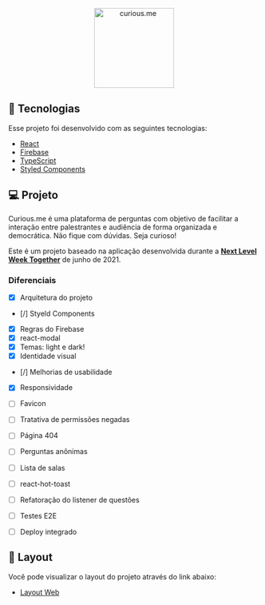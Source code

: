 <p align="center">
  <img alt="curious.me" src=".github/logo.svg" width="160px">
</p>

## 🧪 Tecnologias

Esse projeto foi desenvolvido com as seguintes tecnologias:

- [React](https://reactjs.org)
- [Firebase](https://firebase.google.com/)
- [TypeScript](https://www.typescriptlang.org/)
- [Styled Components](https://styled-components.com/)

## 💻 Projeto

Curious.me é uma plataforma de perguntas com objetivo de facilitar a interação entre palestrantes e audiência de forma organizada e democrática. Não fique com dúvidas. Seja curioso!

Este é um projeto baseado na aplicação desenvolvida durante a **[Next Level Week Together](https://nextlevelweek.com/)** de junho de 2021.

### Diferenciais

- [x] Arquitetura do projeto
- [/] Styeld Components
- [x] Regras do Firebase
- [x] react-modal
- [x] Temas: light e dark!
- [x] Identidade visual
- [/] Melhorias de usabilidade
- [x] Responsividade

- [ ] Favicon
- [ ] Tratativa de permissões negadas
- [ ] Página 404
- [ ] Perguntas anônimas
- [ ] Lista de salas
- [ ] react-hot-toast
- [ ] Refatoração do listener de questões
- [ ] Testes E2E
- [ ] Deploy integrado

## 🔖 Layout

Você pode visualizar o layout do projeto através do link abaixo:

- [Layout Web](https://www.figma.com/file/vCiIL9viu2A2ecMSmjF4Rn/curious.me?node-id=0%3A1)
